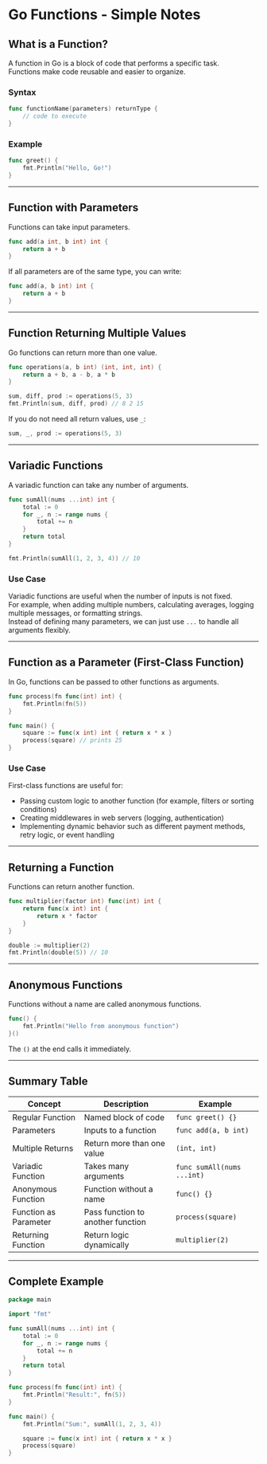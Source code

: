 # Go Functions - Simple Notes

## What is a Function?
A function in Go is a block of code that performs a specific task.  
Functions make code reusable and easier to organize.

### Syntax
```go
func functionName(parameters) returnType {
    // code to execute
}
```

### Example
```go
func greet() {
    fmt.Println("Hello, Go!")
}
```

---

## Function with Parameters
Functions can take input parameters.

```go
func add(a int, b int) int {
    return a + b
}
```
If all parameters are of the same type, you can write:
```go
func add(a, b int) int {
    return a + b
}
```

---

## Function Returning Multiple Values
Go functions can return more than one value.

```go
func operations(a, b int) (int, int, int) {
    return a + b, a - b, a * b
}

sum, diff, prod := operations(5, 3)
fmt.Println(sum, diff, prod) // 8 2 15
```

If you do not need all return values, use `_`:
```go
sum, _, prod := operations(5, 3)
```

---

## Variadic Functions
A variadic function can take any number of arguments.

```go
func sumAll(nums ...int) int {
    total := 0
    for _, n := range nums {
        total += n
    }
    return total
}

fmt.Println(sumAll(1, 2, 3, 4)) // 10
```

### Use Case
Variadic functions are useful when the number of inputs is not fixed.  
For example, when adding multiple numbers, calculating averages, logging multiple messages, or formatting strings.  
Instead of defining many parameters, we can just use `...` to handle all arguments flexibly.

---

## Function as a Parameter (First-Class Function)
In Go, functions can be passed to other functions as arguments.

```go
func process(fn func(int) int) {
    fmt.Println(fn(5))
}

func main() {
    square := func(x int) int { return x * x }
    process(square) // prints 25
}
```

### Use Case
First-class functions are useful for:
- Passing custom logic to another function (for example, filters or sorting conditions)
- Creating middlewares in web servers (logging, authentication)
- Implementing dynamic behavior such as different payment methods, retry logic, or event handling

---

## Returning a Function
Functions can return another function.

```go
func multiplier(factor int) func(int) int {
    return func(x int) int {
        return x * factor
    }
}

double := multiplier(2)
fmt.Println(double(5)) // 10
```

---

## Anonymous Functions
Functions without a name are called anonymous functions.

```go
func() {
    fmt.Println("Hello from anonymous function")
}()
```
The `()` at the end calls it immediately.

---

## Summary Table

| Concept | Description | Example |
|----------|--------------|----------|
| Regular Function | Named block of code | `func greet() {}` |
| Parameters | Inputs to a function | `func add(a, b int)` |
| Multiple Returns | Return more than one value | `(int, int)` |
| Variadic Function | Takes many arguments | `func sumAll(nums ...int)` |
| Anonymous Function | Function without a name | `func() {}` |
| Function as Parameter | Pass function to another function | `process(square)` |
| Returning Function | Return logic dynamically | `multiplier(2)` |

---

## Complete Example
```go
package main

import "fmt"

func sumAll(nums ...int) int {
    total := 0
    for _, n := range nums {
        total += n
    }
    return total
}

func process(fn func(int) int) {
    fmt.Println("Result:", fn(5))
}

func main() {
    fmt.Println("Sum:", sumAll(1, 2, 3, 4))

    square := func(x int) int { return x * x }
    process(square)
}
```
